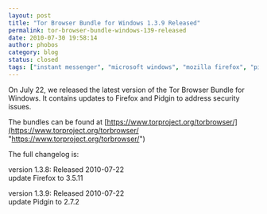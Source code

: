 ```yaml
---
layout: post
title: "Tor Browser Bundle for Windows 1.3.9 Released"
permalink: tor-browser-bundle-windows-139-released
date: 2010-07-30 19:58:14
author: phobos
category: blog
status: closed
tags: ["instant messenger", "microsoft windows", "mozilla firefox", "pidgin", "tor browser bundle"]
---
```


On July 22, we released the latest version of the Tor Browser Bundle for Windows. It contains updates to Firefox and Pidgin to address security issues.

The bundles can be found at [https://www.torproject.org/torbrowser/](https://www.torproject.org/torbrowser/ "https://www.torproject.org/torbrowser/")

The full changelog is:

version 1.3.8: Released 2010-07-22  
 update Firefox to 3.5.11

version 1.3.9: Released 2010-07-22  
 update Pidgin to 2.7.2

